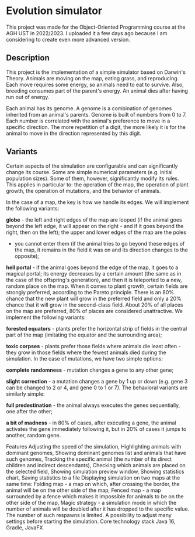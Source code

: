 # Evolution simulator

This project was made for the Object-Oriented Programming course at the AGH UST in 2022/2023. I uploaded it a few days ago because I am considering to create even more advanced version.

## Description
This project is the implementation of a simple simulator based on Darwin's Theory. Animals are moving on the map, eating grass, and reproducing. Each move requires some energy, so animals need to eat to survive. 
Also, breeding consumes part of the parent's energy. An animal dies after having run out of energy.

Each animal has its genome. A genome is a combination of genomes inherited from an animal's parents. Genome is built of numbers from 0 to 7. Each number is correlated with the animal's preference to move in a specific direction.
The more repetition of a digit, the more likely it is for the animal to move in the direction represented by this digit.

## Variants
Certain aspects of the simulation are configurable and can significantly change its course. Some are simple numerical parameters (e.g. initial population sizes). Some of them, however, significantly modify its rules. 
This applies in particular to: the operation of the map, the operation of plant growth, the operation of mutations, and the behavior of animals.

In the case of a map, the key is how we handle its edges. We will implement the following variants:

**globe** - the left and right edges of the map are looped (if the animal goes beyond the left edge, it will appear on the right - and if it goes beyond the right, then on the left); the upper and lower edges of the map are the poles 
- you cannot enter them (if the animal tries to go beyond these edges of the map, it remains in the field it was on and its direction changes to the opposite);

**hell portal** - if the animal goes beyond the edge of the map, it goes to a magical portal; its energy decreases by a certain amount (the same as in the case of the offspring's generation), and then it is teleported to a new,
random place on the map. When it comes to plant growth, certain fields are strongly preferred, according to the Pareto principle. There is an 80% chance that the new plant will grow in the preferred field and only a 20% chance
 that it will grow in the second-class field. About 20% of all places on the map are preferred, 80% of places are considered unattractive. We implement the following variants:

**forested equators** - plants prefer the horizontal strip of fields in the central part of the map (imitating the equator and the surrounding area);

**toxic corpses** - plants prefer those fields where animals die least often - they grow in those fields where the fewest animals died during the simulation.
In the case of mutations, we have two simple options:

**complete randomness** - mutation changes a gene to any other gene;

**slight correction** - a mutation changes a gene by 1 up or down (e.g. gene 3 can be changed to 2 or 4, and gene 0 to 1 or 7).
The behavioral variants are similarly simple:

**full predestination** - the animal always executes the genes sequentially, one after the other;

**a bit of madness** - in 80% of cases, after executing a gene, the animal activates the gene immediately following it, but in 20% of cases it jumps to another, random gene.


Features
Adjusting the speed of the simulation,
Highlighting animals with dominant genomes,
Showing dominant genomes list and animals that have such genomes,
Tracking the specific animal (the number of its direct children and indirect descendants),
Checking which animals are placed on the selected field,
Showing simulation preview window,
Showing statistics chart,
Saving statistics to a file
Displaying simulation on two maps at the same time:
Folding map - a map on which, after crossing the border, the animal will be on the other side of the map,
Fenced map - a map surrounded by a fence which makes it impossible for animals to be on the other side of the map,
Magic strategy - a simulation mode in which the number of animals will be doubled after it has dropped to the specific value. The number of such respawns is limited.
A possibility to adjust many settings before starting the simulation.
Core technology stack
Java 16,
Gradle,
JavaFX
